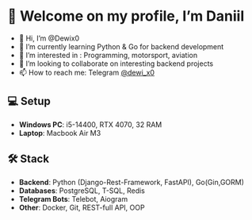 # 👋 Welcome on my profile, I’m Daniil

- 👋 Hi, I’m @Dewix0
- 🌱 I’m currently learning Python & Go for backend development
- 🚙 I’m interested in : Programming, motorsport, aviation
- 💞️ I’m looking to collaborate on interesting backend projects
- 📫 How to reach me: Telegram [@dewi_x0](https://t.me/dewi_x0)

## 💻 Setup
- **Windows PC**: i5-14400, RTX 4070, 32 RAM
- **Laptop**: Macbook Air M3

## 🛠 Stack
- **Backend**: Python (Django-Rest-Framework, FastAPI), Go(Gin,GORM)
- **Databases**: PostgreSQL, T-SQL, Redis
- **Telegram Bots**: Telebot, Aiogram
- **Other**: Docker, Git, REST-full API, OOP
<!---
Dewix0/Dewix0 is a ✨ special ✨ repository because its `README.md` (this file) appears on your GitHub profile.
You can click the Preview link to take a look at your changes.
--->
